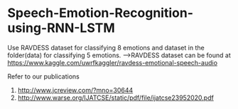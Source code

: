 # Speech-Emotion-Recognition-using-RNN-LSTM
Use RAVDESS dataset for classifying 8 emotions and dataset in the folder(data) for classifying 5 emotions.
-->RAVDESS dataset can be found at https://www.kaggle.com/uwrfkaggler/ravdess-emotional-speech-audio

Refer to our publications
1.  http://www.jcreview.com/?mno=30644
2.  http://www.warse.org/IJATCSE/static/pdf/file/ijatcse23952020.pdf

